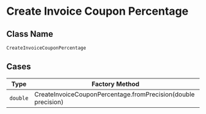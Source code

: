 
# Create Invoice Coupon Percentage

## Class Name

`CreateInvoiceCouponPercentage`

## Cases

| Type | Factory Method |
|  --- | --- |
| `double` | CreateInvoiceCouponPercentage.fromPrecision(double precision) |


